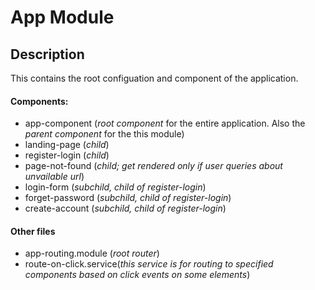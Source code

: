 # App Module

## Description

This contains the root configuation and component of the application.

#### Components:

- app-component (_root component_ for the entire application. Also the _parent component_ for the this module)
- landing-page (_child_)
- register-login (_child_)
- page-not-found (_child; get rendered only if user queries about unvailable url_)
- login-form (_subchild, child of register-login_)
- forget-password (_subchild, child of register-login_)
- create-account (_subchild, child of register-login_)

#### Other files

- app-routing.module (_root router_)
- route-on-click.service(_this service is for routing to specified components based on click events on some elements_)
